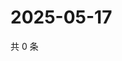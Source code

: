 # 2025-05-17

共 0 条

<!-- BEGIN ZHIHUQUESTIONS -->
<!-- 最后更新时间 Sat May 17 2025 01:09:14 GMT+0800 (China Standard Time) -->

<!-- END ZHIHUQUESTIONS -->
